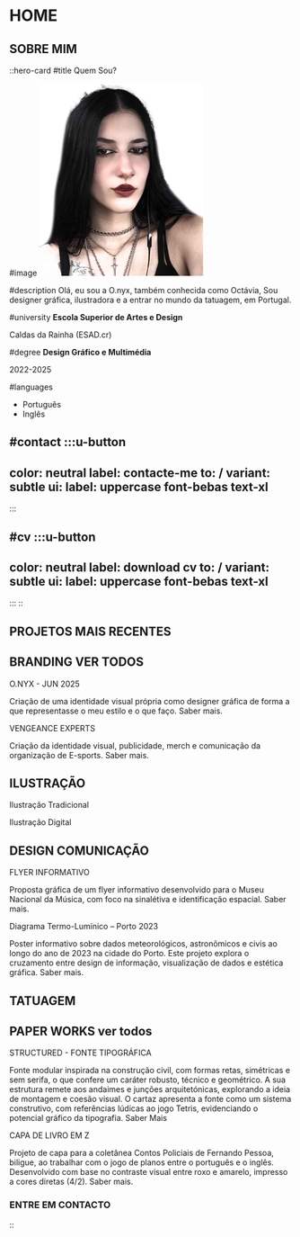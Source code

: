 # HOME

## SOBRE MIM

::hero-card
#title
Quem Sou?

#image
![Fotinha](/fotinha.png)

#description
Olá, eu sou a O.nyx, também conhecida como Octávia, Sou designer gráfica, ilustradora e a entrar no mundo da tatuagem, em Portugal.

#university
**Escola Superior de Artes e Design**

Caldas da Rainha (ESAD.cr)

#degree
**Design Gráfico e Multimédia**

2022-2025

#languages
- Português
- Inglês

#contact
  :::u-button
  ---
  color: neutral
  label: contacte-me
  to: /
  variant: subtle
  ui:
    label: uppercase font-bebas text-xl
  ---
  :::

#cv
  :::u-button
  ---
  color: neutral
  label: download cv
  to: /
  variant: subtle
  ui:
    label: uppercase font-bebas text-xl
  ---
  :::
::

## PROJETOS MAIS RECENTES

## BRANDING VER TODOS

O.NYX - JUN 2025

Criação de uma identidade visual própria como designer gráfica de forma a que representasse o meu estilo e o que faço. Saber mais.

VENGEANCE EXPERTS

Criação da identidade visual, publicidade, merch e comunicação da organização de E-sports. Saber mais.

## ILUSTRAÇÃO

Ilustração Tradicional

Ilustração Digital

## DESIGN COMUNICAÇÃO

FLYER INFORMATIVO

Proposta gráfica de um flyer informativo desenvolvido para o Museu Nacional da Música, com foco na sinalétiva e identificação espacial. Saber mais.

Diagrama Termo-Lumínico – Porto 2023

Poster informativo sobre dados meteorológicos, astronômicos e civis ao longo do ano de 2023 na cidade do Porto.
Este projeto explora o cruzamento entre design de informação, visualização de dados e estética gráfica. Saber mais.

## TATUAGEM

## PAPER WORKS ver todos

STRUCTURED - FONTE TIPOGRÁFICA

Fonte modular inspirada na construção civil, com formas retas, simétricas e sem serifa, o que confere um caráter robusto, técnico e geométrico. A sua estrutura remete aos andaimes e junções arquitetónicas, explorando a ideia de montagem e coesão visual. O cartaz apresenta a fonte como um sistema construtivo, com referências lúdicas ao jogo Tetris, evidenciando o potencial gráfico da tipografia. Saber Mais

CAPA DE LIVRO EM Z

Projeto de capa para a coletânea Contos Policiais de Fernando Pessoa, biligue, ao trabalhar com o jogo de planos entre o português e o inglês. Desenvolvido com base no contraste visual entre roxo e amarelo, impresso a cores diretas (4/2). Saber mais.

### ENTRE EM CONTACTO

\::
